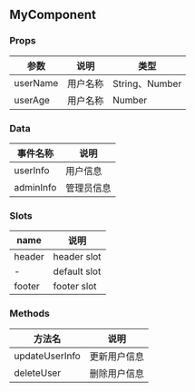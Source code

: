 ## MyComponent


### Props
|参数|说明|类型|
|------|------|------|
|userName|用户名称|String、Number|
|userAge|用户名称|Number|


### Data
|事件名称|说明|
|------|------|
|userInfo|用户信息|
|adminInfo|管理员信息|


### Slots
|name|说明|
|------|------|
|header|header slot|
|-|default slot|
|footer|footer slot|


### Methods
|方法名|说明|
|------|------|
|updateUserInfo|更新用户信息|
|deleteUser|删除用户信息|